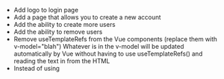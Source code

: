 * Add logo to login page
* Add a page that allows you to create a new account
* Add the ability to create more users
* Add the ability to remove users
* Remove useTemplateRefs from the Vue components (replace them with v-model="blah") Whatever is in the v-model will be updated automatically by Vue without having to use useTemplateRefs() and reading the text in from the HTML
* Instead of using <template>s in EmbeddedCard and GoalCard, a goal or embedded card object can be sent to the GoalCard and EmbeddedCard in the construction (somehow?)
* Functions should never be called in the <template> tags in the Vue components
* User Activity, Statistics, Friends Activity, People Search, Admin -> Users
* A goal tracker website should 
* Imagine giving a user the ability to buy a service that automatically tracks their workouts for them and also allows them to see what others are doing


## OBJECTIVES
* Fitness tracker will contain My Activity
* Friends Activity will contain Friend's Activity
* Your Statistics contains Statistics
* Friend's Activity contains Friend's Activity
* Find Friends contains People Search
* Admin View contains Admin